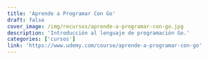 ```yaml
---
title: 'Aprende a Programar Con Go'
draft: false
cover_image: /img/recursos/aprende-a-programar-con-go.jpg
description: 'Introducción al lenguaje de programación Go.'
categories: ['cursos']
link: 'https://www.udemy.com/course/aprende-a-programar-con-go'
---
```

